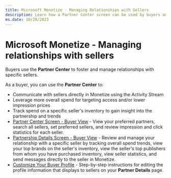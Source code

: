 ```yaml
---
title: Microsoft Monetize - Managing Relationships with Sellers
description: Learn how a Partner Center screen can be used by buyers and sellers.
ms.date: 10/28/2023
---
```



# Microsoft Monetize - Managing relationships with sellers

Buyers use the **Partner Center** to
foster and manage relationships with specific sellers.

As a buyer, you can use the **Partner
Center** to:

- Communicate with sellers directly in Monetize
  using the Activity Stream
- Leverage more overall spend for targeting access and/or lower
  impression prices
- Track spend on a specific seller's inventory to gain insight into the
  partnership and trends
- [Partner Center Screen - Buyer View](partner-center-screen-buyer-view.md) - View your preferred partners, search
  all sellers, set preferred sellers, and review impression and click
  statistics for each seller.
- [Partnership Details Screen - Buyer View](partnership-details-screen-buyer-view.md) - Review and
  manage your relationship with a specific seller by tracking overall
  spend trends, view your top brands on the seller's inventory, view the
  seller's top publishers from whom you have purchased inventory, view
  seller statistics, and send messages directly to the seller in
  Monetize.
- [Customize Your Buyer Profile](customize-your-buyer-profile.md) - Step-by-step instructions for editing the profile
  information that displays to sellers on your **Partner Details** page.
